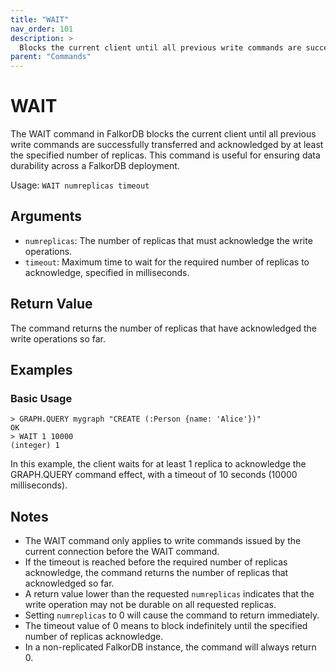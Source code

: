 ```yaml
---
title: "WAIT"
nav_order: 101
description: > 
  Blocks the current client until all previous write commands are successfully transferred and acknowledged by at least the specified number of replicas
parent: "Commands"
---
```


# WAIT

The WAIT command in FalkorDB blocks the current client until all previous write commands are successfully transferred and acknowledged by at least the specified number of replicas. This command is useful for ensuring data durability across a FalkorDB deployment.

Usage: `WAIT numreplicas timeout`

## Arguments

* `numreplicas`: The number of replicas that must acknowledge the write operations.
* `timeout`: Maximum time to wait for the required number of replicas to acknowledge, specified in milliseconds.

## Return Value

The command returns the number of replicas that have acknowledged the write operations so far.

## Examples

### Basic Usage

```
> GRAPH.QUERY mygraph "CREATE (:Person {name: 'Alice'})"
OK
> WAIT 1 10000
(integer) 1
```

In this example, the client waits for at least 1 replica to acknowledge the GRAPH.QUERY command effect, 
with a timeout of 10 seconds (10000 milliseconds).

## Notes

* The WAIT command only applies to write commands issued by the current connection before the WAIT command.
* If the timeout is reached before the required number of replicas acknowledge, the command returns the number of replicas that acknowledged so far.
* A return value lower than the requested `numreplicas` indicates that the write operation may not be durable on all requested replicas.
* Setting `numreplicas` to 0 will cause the command to return immediately.
* The timeout value of 0 means to block indefinitely until the specified number of replicas acknowledge.
* In a non-replicated FalkorDB instance, the command will always return 0.